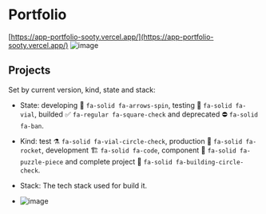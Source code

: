 # Portfolio
[https://app-portfolio-sooty.vercel.app/](https://app-portfolio-sooty.vercel.app/)
![image](https://github.com/Carlosmgs111/app.portfolio/assets/41123597/006649b1-870b-449e-9d7d-becb28cfa36c)

## Projects

Set by current version, kind, state and stack:
- State: developing 🔄️ `fa-solid fa-arrows-spin`, testing 🧪 `fa-solid fa-vial`, builded ✅ `fa-regular fa-square-check` and deprecated ⛔ `fa-solid fa-ban`.
- Kind: test ⚗️ `fa-solid fa-vial-circle-check`, production 🚀 `fa-solid fa-rocket`, development 🏗️ `fa-solid fa-code`, component 🧩 `fa-solid fa-puzzle-piece` and complete project 🦄 `fa-solid fa-building-circle-check`.
- Stack: The tech stack used for build it.

- ![image](https://github.com/Carlosmgs111/app.portfolio/assets/41123597/fd8b0dd8-0a9a-432f-8abf-73cf8de1dc56)
